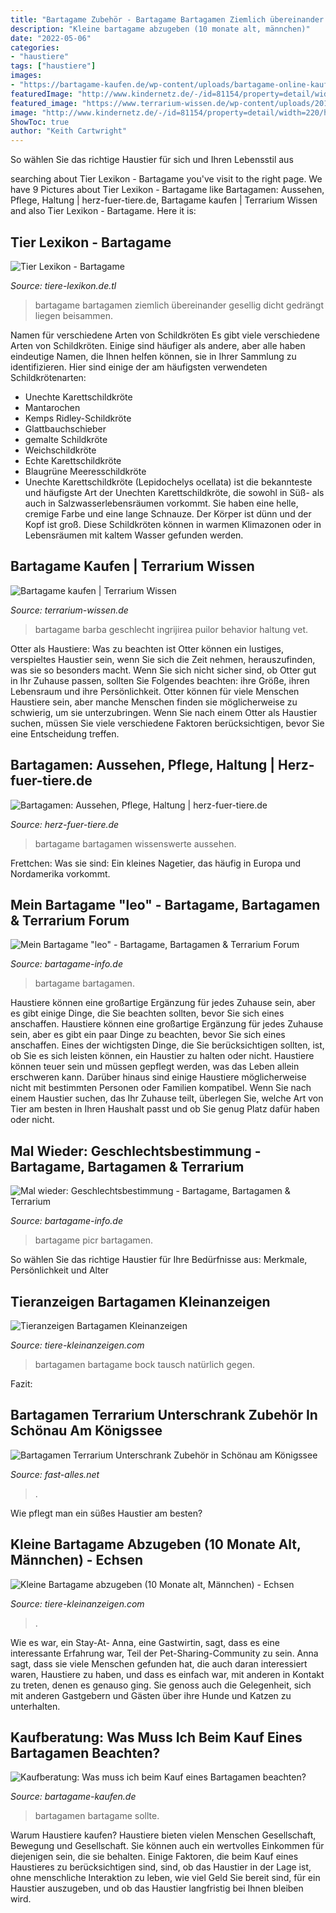 ```yaml
---
title: "Bartagame Zubehör - Bartagame Bartagamen Ziemlich übereinander Gesellig Dicht Gedrängt Liegen Beisammen"
description: "Kleine bartagame abzugeben (10 monate alt, männchen)"
date: "2022-05-06"
categories:
- "haustiere"
tags: ["haustiere"]
images:
- "https://bartagame-kaufen.de/wp-content/uploads/bartagame-online-kaufen.jpg"
featuredImage: "http://www.kindernetz.de/-/id=81154/property=detail/width=220/height=165/pubVersion=3/1x3nojn/index.jpg"
featured_image: "https://www.terrarium-wissen.de/wp-content/uploads/2013/06/bartagame-kaufen-1024x768.jpg"
image: "http://www.kindernetz.de/-/id=81154/property=detail/width=220/height=165/pubVersion=3/1x3nojn/index.jpg"
ShowToc: true
author: "Keith Cartwright"
---
```



So wählen Sie das richtige Haustier für sich und Ihren Lebensstil aus

	

		
searching about Tier Lexikon - Bartagame you've visit to the right page. We have 9 Pictures about Tier Lexikon - Bartagame like Bartagamen: Aussehen, Pflege, Haltung | herz-fuer-tiere.de, Bartagame kaufen | Terrarium Wissen and also Tier Lexikon - Bartagame. Here it is:
		
    
## Tier Lexikon - Bartagame

<img loading=lazy src="http://www.kindernetz.de/-/id=81154/property=detail/width=220/height=165/pubVersion=3/1x3nojn/index.jpg" onerror="this.onerror=null;this.src='https://tse4.mm.bing.net/th?id=OIP.NvLSrtxZoq_EBPuhknFKmAHaFj&amp;pid=15.1';" alt="Tier Lexikon - Bartagame">

_Source: tiere-lexikon.de.tl_

>bartagame bartagamen ziemlich übereinander gesellig dicht gedrängt liegen beisammen. 

	

Namen für verschiedene Arten von Schildkröten
Es gibt viele verschiedene Arten von Schildkröten. Einige sind häufiger als andere, aber alle haben eindeutige Namen, die Ihnen helfen können, sie in Ihrer Sammlung zu identifizieren. Hier sind einige der am häufigsten verwendeten Schildkrötenarten:
- Unechte Karettschildkröte
- Mantarochen
- Kemps Ridley-Schildkröte
- Glattbauchschieber
- gemalte Schildkröte
- Weichschildkröte
- Echte Karettschildkröte
- Blaugrüne Meeresschildkröte
 - Unechte Karettschildkröte (Lepidochelys ocellata) ist die bekannteste und häufigste Art der Unechten Karettschildkröte, die sowohl in Süß- als auch in Salzwasserlebensräumen vorkommt. Sie haben eine helle, cremige Farbe und eine lange Schnauze. Der Körper ist dünn und der Kopf ist groß. Diese Schildkröten können in warmen Klimazonen oder in Lebensräumen mit kaltem Wasser gefunden werden.

    
## Bartagame Kaufen | Terrarium Wissen

<img loading=lazy src="https://www.terrarium-wissen.de/wp-content/uploads/2013/06/bartagame-kaufen-1024x768.jpg" onerror="this.onerror=null;this.src='https://tse2.mm.bing.net/th?id=OIP.-Bs7Y1Gf-9LGFDrYtg4tyAHaFj&amp;pid=15.1';" alt="Bartagame kaufen | Terrarium Wissen">

_Source: terrarium-wissen.de_

>bartagame barba geschlecht ingrijirea puilor behavior haltung vet. 

	

Otter als Haustiere: Was zu beachten ist
Otter können ein lustiges, verspieltes Haustier sein, wenn Sie sich die Zeit nehmen, herauszufinden, was sie so besonders macht. Wenn Sie sich nicht sicher sind, ob Otter gut in Ihr Zuhause passen, sollten Sie Folgendes beachten: ihre Größe, ihren Lebensraum und ihre Persönlichkeit. Otter können für viele Menschen Haustiere sein, aber manche Menschen finden sie möglicherweise zu schwierig, um sie unterzubringen. Wenn Sie nach einem Otter als Haustier suchen, müssen Sie viele verschiedene Faktoren berücksichtigen, bevor Sie eine Entscheidung treffen.

    
## Bartagamen: Aussehen, Pflege, Haltung | Herz-fuer-tiere.de

<img loading=lazy src="https://images.herz-fuer-tiere.de/images/_aliases/1280w/6/1/0/7/227016-1-de-DE/Bartagame_Aufmacher.jpg" onerror="this.onerror=null;this.src='https://tse1.mm.bing.net/th?id=OIP.p4EGE-2kZyeBt1NGo7wdUwHaE8&amp;pid=15.1';" alt="Bartagamen: Aussehen, Pflege, Haltung | herz-fuer-tiere.de">

_Source: herz-fuer-tiere.de_

>bartagame bartagamen wissenswerte aussehen. 

	

Frettchen: Was sie sind: Ein kleines Nagetier, das häufig in Europa und Nordamerika vorkommt.

    
## Mein Bartagame &quot;leo&quot; - Bartagame, Bartagamen &amp; Terrarium Forum

<img loading=lazy src="http://i49.servimg.com/u/f49/12/49/87/11/p6080510.jpg" onerror="this.onerror=null;this.src='https://tse4.mm.bing.net/th?id=OIP.5EtkJ5ogUkzkYG5BasHRbAHaFj&amp;pid=15.1';" alt="Mein Bartagame &quot;leo&quot; - Bartagame, Bartagamen &amp; Terrarium Forum">

_Source: bartagame-info.de_

>bartagame bartagamen. 

	

Haustiere können eine großartige Ergänzung für jedes Zuhause sein, aber es gibt einige Dinge, die Sie beachten sollten, bevor Sie sich eines anschaffen.
Haustiere können eine großartige Ergänzung für jedes Zuhause sein, aber es gibt ein paar Dinge zu beachten, bevor Sie sich eines anschaffen. Eines der wichtigsten Dinge, die Sie berücksichtigen sollten, ist, ob Sie es sich leisten können, ein Haustier zu halten oder nicht. Haustiere können teuer sein und müssen gepflegt werden, was das Leben allein erschweren kann. Darüber hinaus sind einige Haustiere möglicherweise nicht mit bestimmten Personen oder Familien kompatibel. Wenn Sie nach einem Haustier suchen, das Ihr Zuhause teilt, überlegen Sie, welche Art von Tier am besten in Ihren Haushalt passt und ob Sie genug Platz dafür haben oder nicht.

    
## Mal Wieder: Geschlechtsbestimmung - Bartagame, Bartagamen &amp; Terrarium

<img loading=lazy src="http://s4.up.picr.de/5173119.jpg" onerror="this.onerror=null;this.src='https://tse4.mm.bing.net/th?id=OIP.hitELfvkqgXfqfQthw_3LgHaLH&amp;pid=15.1';" alt="Mal wieder: Geschlechtsbestimmung - Bartagame, Bartagamen &amp; Terrarium">

_Source: bartagame-info.de_

>bartagame picr bartagamen. 

	

So wählen Sie das richtige Haustier für Ihre Bedürfnisse aus: Merkmale, Persönlichkeit und Alter

    
## Tieranzeigen Bartagamen Kleinanzeigen

<img loading=lazy src="https://www.tiere-kleinanzeigen.com/export/c4cef0dec29b7521060d661abc4bb.jpg" onerror="this.onerror=null;this.src='https://tse2.mm.bing.net/th?id=OIP.2M2rRaH_c_CbKwKEfo-BZgHaFj&amp;pid=15.1';" alt="Tieranzeigen Bartagamen Kleinanzeigen">

_Source: tiere-kleinanzeigen.com_

>bartagamen bartagame bock tausch natürlich gegen. 

	

Fazit:

    
## Bartagamen Terrarium Unterschrank Zubehör In Schönau Am Königssee

<img loading=lazy src="https://www.fast-alles.net/pictures/326121.jpg" onerror="this.onerror=null;this.src='https://tse4.mm.bing.net/th?id=OIP.wjCPz43rvTgCqMu2XQXPRAEsDh&amp;pid=15.1';" alt="Bartagamen Terrarium Unterschrank Zubehör in Schönau am Königssee">

_Source: fast-alles.net_

>. 

	

Wie pflegt man ein süßes Haustier am besten?

    
## Kleine Bartagame Abzugeben (10 Monate Alt, Männchen) - Echsen

<img loading=lazy src="https://www.tiere-kleinanzeigen.com/export/9c726460bf4b155a3a75500c5c8f6.jpg" onerror="this.onerror=null;this.src='https://tse2.mm.bing.net/th?id=OIP.yBANFI3PR4bl4mslVk5xWwHaFj&amp;pid=15.1';" alt="Kleine Bartagame abzugeben (10 Monate alt, Männchen) - Echsen">

_Source: tiere-kleinanzeigen.com_

>. 

	

Wie es war, ein Stay-At-
Anna, eine Gastwirtin, sagt, dass es eine interessante Erfahrung war, Teil der Pet-Sharing-Community zu sein. Anna sagt, dass sie viele Menschen gefunden hat, die auch daran interessiert waren, Haustiere zu haben, und dass es einfach war, mit anderen in Kontakt zu treten, denen es genauso ging. Sie genoss auch die Gelegenheit, sich mit anderen Gastgebern und Gästen über ihre Hunde und Katzen zu unterhalten.

    
## Kaufberatung: Was Muss Ich Beim Kauf Eines Bartagamen Beachten?

<img loading=lazy src="https://bartagame-kaufen.de/wp-content/uploads/bartagame-online-kaufen.jpg" onerror="this.onerror=null;this.src='https://tse1.mm.bing.net/th?id=OIP.30ek6Qs3MVOalK3zq9aM_QHaFa&amp;pid=15.1';" alt="Kaufberatung: Was muss ich beim Kauf eines Bartagamen beachten?">

_Source: bartagame-kaufen.de_

>bartagamen bartagame sollte. 

	

Warum Haustiere kaufen?
Haustiere bieten vielen Menschen Gesellschaft, Bewegung und Gesellschaft. Sie können auch ein wertvolles Einkommen für diejenigen sein, die sie behalten. Einige Faktoren, die beim Kauf eines Haustieres zu berücksichtigen sind, sind, ob das Haustier in der Lage ist, ohne menschliche Interaktion zu leben, wie viel Geld Sie bereit sind, für ein Haustier auszugeben, und ob das Haustier langfristig bei Ihnen bleiben wird.

